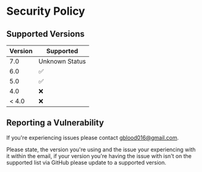 # Security Policy

## Supported Versions

| Version | Supported          |
| ------- | ------------------ |
| 7.0   | Unknown Status |
| 6.0   | :white_check_mark: |
| 5.0   | :white_check_mark: |
| 4.0   | :x: |
| < 4.0   | :x:                |

## Reporting a Vulnerability
If you're experiencing issues please contact gblood016@gmail.com.

Please state, the version you're using and the issue your experiencing with it within the email,
if your version you're having the issue with isn't on the supported list via GitHub please update to a supported version.
